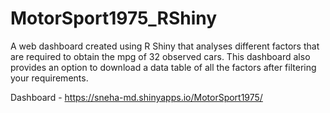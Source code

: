 # MotorSport1975_RShiny

A web dashboard created using R Shiny that analyses different factors that are required to obtain the mpg of 32 observed cars. This dashboard also provides an option to download a data table of all the factors after filtering your requirements. 

Dashboard - https://sneha-md.shinyapps.io/MotorSport1975/


